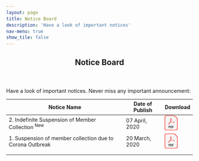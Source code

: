 ```yaml
---
layout: page
title: Notice Board
description: 'Have a look of important notices'
nav-menu: true
show_tile: false
---
```

<!-- Main -->
<div id="main" class="alt">

<!-- One -->
<section id="one">
	<div class="inner">
		<header class="major">
			<h1>Notice Board</h1>
		</header>
    <!-- Content -->

<p>Have a look of important notices. Never miss any important announcement:</p>

<table class="blueTable">
<thead>
<tr>
<th> Notice Name </th>
<th>Date of Publish</th>
<th>Download</th>
</tr>
</thead>
<tbody>
<tr>
<td>2. Indefinite Suspension of Member Collection <neon contenteditable spellcheck="false"><sup>New</sup></neon></td>
<td>07 April, 2020</td>
<td> <a href="assets/notice/Notice 02.pdf"><img src="assets/images/pdf.png" alt="Download" width="35" height="40"></a>  </td>
</tr>	
<tr>
<td> 1. Suspension of member collection due to Corona Outbreak</td>
<td>20 March, 2020</td>
<td>
	<a href="assets/Notice 2.pdf"><img src="assets/images/pdf.png" alt="Download" width="35" height="40"></a>
	</td>
</tr>
<tr>
<td></td>
<td></td>
<td></td>
</tr>
<tr>
<td></td>
<td></td>
<td></td>
</tr>
</tbody>
</table>

